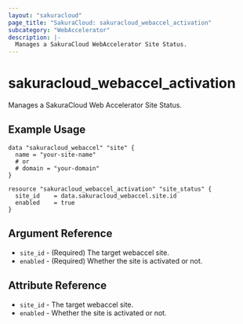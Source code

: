 ```yaml
---
layout: "sakuracloud"
page_title: "SakuraCloud: sakuracloud_webaccel_activation"
subcategory: "WebAccelerator"
description: |-
  Manages a SakuraCloud WebAccelerator Site Status.
---
```


# sakuracloud_webaccel_activation

Manages a SakuraCloud Web Accelerator Site Status.

## Example Usage

```hcl
data "sakuracloud_webaccel" "site" {
  name = "your-site-name"
  # or
  # domain = "your-domain"
}

resource "sakuracloud_webaccel_activation" "site_status" {
  site_id    = data.sakuracloud_webaccel.site.id
  enabled    = true
}
```

## Argument Reference

* `site_id` - (Required) The target webaccel site.
* `enabled` - (Required) Whether the site is activated or not.

## Attribute Reference

* `site_id` - The target webaccel site.
* `enabled` - Whether the site is activated or not.
